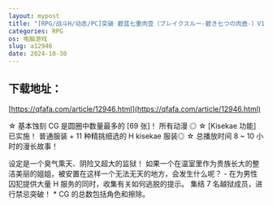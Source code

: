 ```yaml
---
layout: mypost
title: "[RPG/战斗H/动态/PC]突破 碧蓝七重肉壶（ブレイクスルー-碧き七つの肉壺-）V1.0+存档[1G/移动/百度]"
categories: RPG
os: 电脑游戏
slug: a12946
date: 2024-10-30
---
```


## 下载地址：

[https://qfafa.com/article/12946.html](https://qfafa.com/article/12946.html)

☆ 基本蚀刻 CG 是圆圈中数量最多的 \[69 张\]！ 所有动漫 ◎
☆ \[Kisekae 功能\] 已实施！ 普通服装 + 11 种精挑细选的 H kisekae 服装◎
☆ 总播放时间 8 ~ 10 小时的漫长故事！

设定是一个臭气熏天、阴险又超大的监狱！
如果一个在温室里作为贵族长大的整洁美丽的姐姐，被安置在这样一个无法无天的地方，会发生什么呢？
\- 在为男性囚犯提供大量 H 服务的同时，收集有关如何逃脱的提示。
集结 7 名越狱成员，进行禁忌突破！
\* CG 的总数包括角色和擦除。